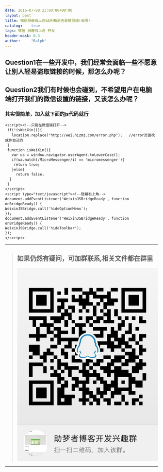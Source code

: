 ```yaml
---
date: 2016-07-08 23:00:00+00:00
layout: post
title: 微信屏蔽右上角&&判断是否是微信端(有限)
catalog:    true
tags: 微信 屏蔽右上角 开发
header-mask: 0.3
author:     "Ralph"
---
```


## Question1在一些开发中，我们经常会面临一些不愿意让别人轻易盗取链接的时候，那怎么办呢？

## Question2我们有时候也会碰到，不希望用户在电脑端打开我们的微信设置的链接，又该怎么办呢？

### 其实很简单，加入就下面的js代码就行

```
<script><!--只能在微信端打开-->
 if(!isWeiXin()){
   location.replace("http://wei.hizmz.com/error.php");   //error页面改成你自己的
 }
 function isWeiXin(){ 
   var ua = window.navigator.userAgent.toLowerCase(); 
   if(ua.match(/MicroMessenger/i) == 'micromessenger'){ 
    return true; 
   }else{ 
     return false; 
  } 
 }
</script> 
<script type="text/javascript"><!--隐藏右上角-->
document.addEventListener('WeixinJSBridgeReady', function onBridgeReady() {
WeixinJSBridge.call('hideOptionMenu');
});
document.addEventListener('WeixinJSBridgeReady', function onBridgeReady() {
WeixinJSBridge.call('hideToolbar');
});
</script>

```

___
>## 如果仍然有疑问，可加群联系,相关文件都在群里
>![qqgroup](/img/blog/qqgroup.jpg)
___


